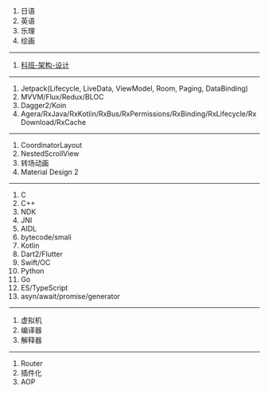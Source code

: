 
1. 日语
1. 英语
1. 乐理
1. 绘画

----

1. [科班-架构-设计](学习计划/科班-架构-设计.md)

----

1. Jetpack(Lifecycle, LiveData, ViewModel, Room, Paging, DataBinding)
1. MVVM/Flux/Redux/BLOC
1. Dagger2/Koin
1. Agera/RxJava/RxKotlin/RxBus/RxPermissions/RxBinding/RxLifecycle/RxDownload/RxCache

----

1. CoordinatorLayout
1. NestedScrollView
1. 转场动画
1. Material Design 2

----

1. C
1. C++
1. NDK
1. JNI
1. AIDL
1. bytecode/smali
1. Kotlin
1. Dart2/Flutter
1. Swift/OC
1. Python
1. Go
1. ES/TypeScript
1. asyn/await/promise/generator

----

1. 虚拟机
1. 编译器
1. 解释器

----

1. Router
1. 插件化
1. AOP
